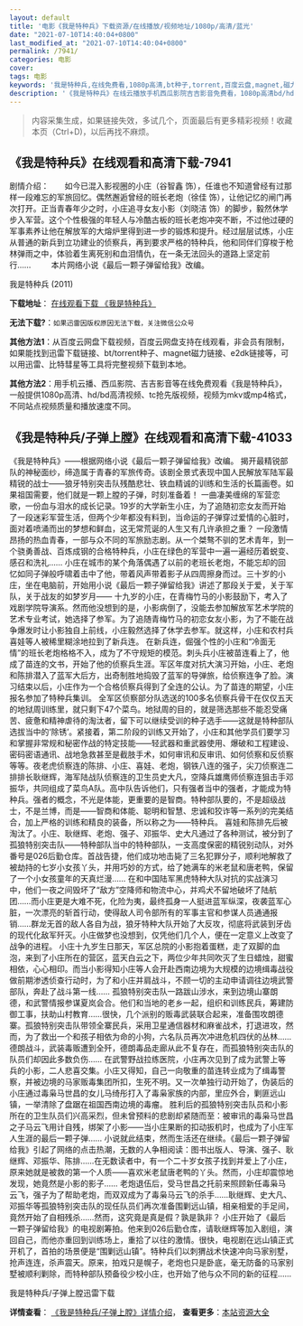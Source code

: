 ```yaml
---
layout: default
title: '电影《我是特种兵》下载资源/在线播放/视频地址/1080p/高清/蓝光'
date: "2021-07-10T14:40:04+0800"
last_modified_at: "2021-07-10T14:40:04+0800"
permalink: /7941/
categories: 电影
cover:
tags: 电影
keywords: '我是特种兵,在线免费看,1080p高清,bt种子,torrent,百度云盘,magnet,磁力链,迅雷下载资源'
description: '《我是特种兵》在线云播放手机西瓜影院吉吉影音免费看，1080p高清bd/hd未删减完整版和tc抢先枪版，mkv/mp4格式，附带bt/torrent种子、magnet/磁力链、百度云盘、网盘资源迅雷下载链接'
---
```


>内容采集生成，如果链接失效，多试几个，页面最后有更多精彩视频！收藏本页（Ctrl+D)，以后再找不麻烦。


## 《我是特种兵》在线观看和高清下载-7941

剧情介绍：　　如今已混入影视圈的小庄（谷智鑫 饰），任谁也不知道曾经有过那样一段难忘的军旅回忆。偶然邂逅曾经的班长老炮（徐佳 饰），让他记忆的闸门再次打开。正当青春年少之时，小庄追寻女友小影（刘晓洁 饰）的脚步，毅然休学步入军营。这个个性极强的年轻人与冷酷古板的班长老炮冲突不断，不过他过硬的军事素养让他在解放军的大熔炉里得到进一步的锻炼和提升。经过层层试炼，小庄从普通的新兵到立功建业的侦察兵，再到要求严格的特种兵，他和同伴们穿梭于枪林弹雨之中，体验着生离死别和血泪情仇，在一条无法回头的道路上坚定前行……  　　本片网络小说《最后一颗子弹留给我》改编。


我是特种兵 (2011)

**下载地址**： [在线观看下载 《我是特种兵》](https://www.btbtdy.me/btdy/dy11858.html) 


**无法下载?**：`如果迅雷因版权原因无法下载，关注微信公众号 `

**其他方法1**：从百度云网盘下载视频，百度云网盘支持在线观看，非会员有限制，如果能找到迅雷下载链接、bt/torrent种子、magnet磁力链接、e2dk链接等，可以用迅雷、比特彗星等工具将完整视频下载到本地。

**其他方法2**：用手机云播、西瓜影院、吉吉影音等在线免费观看《我是特种兵》，一般提供1080p高清、hd/bd高清视频、tc抢先版视频，视频为mkv或mp4格式，不同站点视频质量和播放速度不同。


## 《我是特种兵/子弹上膛》在线观看和高清下载-41033

《我是特种兵》&mdash;—根据网络小说《最后一颗子弹留给我》改编。 揭开最精锐部队的神秘面纱，缔造属于青春的军旅传奇。该剧全景式表现中国人民解放军陆军最精锐的战士&mdash;—狼牙特别突击队残酷悲壮、铁血精诚的训练和生活的长篇画卷。如果祖国需要，他们就是一颗上膛的子弹，时刻准备着！ 一曲凄美缠绵的军营恋歌，一份血与泪水的成长记录。19岁的大学新生小庄，为了追随初恋女友而开始了一段迷彩军营生活，但两个少年都没有料到，当命运的子弹穿过爱情的心脏时，面对着喷涌而出的梦想和鲜血，这无常荒诞的人生又有几许承担之重？ 一段激情昂扬的热血青春，一部与众不同的军旅励志剧。从一个桀骜不驯的艺术青年，到一个骁勇善战、百炼成钢的合格特种兵，小庄在绿色的军营中一遍一遍经历着蜕变、感召和洗礼…… 小庄在城市的某个角落偶遇了以前的老班长老炮，不能忘却的回忆如同子弹般呼啸着击中了他，带着风声带着影子从四周擦身而过。三十岁的小庄，坐在电脑前，开始用小说《最后一颗子弹留给我》讲述了那段关于爱，关于军队，关于战友的如梦岁月—— 十九岁的小庄，在青梅竹马的小影鼓励下，考入了戏剧学院导演系。然而他没想到的是，小影病倒了，没能去参加解放军艺术学院的艺术专业考试，她选择了参军。为了追随青梅竹马的初恋女友小影，为了不能在战争爆发时让小影独自上前线，小庄毅然选择了休学去参军。就这样，小庄和农村兵喜娃等人被稀里糊涂地拉到了新兵连。 在新兵连，倔强个性的小庄和&ldquo;冷面无情”的班长老炮格格不入，成为了不守规矩的模范。刺头兵小庄被苗连看上了，他成了苗连的文书，开始了他的侦察兵生涯。军区年度对抗大演习开始，小庄、老炮和陈排潜入了蓝军大后方，出奇制胜地捣毁了蓝军的导弹旅，给侦察连争了脸。演习结束以后，小庄作为一个合格侦察兵得到了全连的公认。为了苗连的期望，小庄报名参加了特种兵集训。 全军区侦察部分队选送的100多名侦察兵骨干在仅仅五天的地狱周训练里，就只剩下47个菜鸟。地狱周的目的，就是筛选那些不能忍受痛苦、疲惫和精神虐待的淘汰者，留下可以继续受训的种子选手——这就是特种部队选拔当中的&lsquo;除锈’。紧接着，第二阶段的训练又开始了，小庄和其他学员们要学习和掌握非常规和秘密作战的特定技能&mdash;—轻武器和重武器使用、爆破和工程建设、密码密语通讯、战地急救甚至是截肢手术，如何审讯和反审讯、如何侦察和反侦察等等。夜老虎侦察连的陈排、小庄、喜娃、老炮，钢铁八连的强子，尖刀侦察连二排排长耿继辉，海军陆战队侦察连的卫生员史大凡，空降兵雄鹰师侦察连狙击手邓振华，共同组成了菜鸟A队。高中队告诉他们，只有强者当中的强者，才能成为特种兵。强者的概念，不光是体能，更重要的是智商。特种部队要的，不是超级战士，不是兰博，而是——智商和体能、聪明和智慧、忠诚和狡诈等一系列的完美结合，加上严格的训练和精良的装备，所以称之为——特种兵。 喜娃和陈排先后被淘汰了。小庄、耿继辉、老炮、强子、邓振华、史大凡通过了各种测试，被分到了孤狼特别突击队&mdash;—特种部队当中的特种部队，一支高度保密的精锐别动队，对外番号是026后勤仓库。首战告捷，他们成功地击毙了三名犯罪分子，顺利地解救了被劫持的七岁小女孩丫头，并用巧妙的方式，给了她满车的米老鼠和唐老鸭，保留了一个小女孩童年的天真烂漫&hellip;… 在和中国陆军黑虎特种大队对抗的实战演习中，他们一夜之间毁坏了“敌方”空降师和物流中心，并鸡犬不留地破坏了陆航团&hellip;…而小庄更是大难不死，化险为夷，最终孤身一人挺进蓝军纵深，夜袭蓝军心脏，一次漂亮的斩首行动，使得敌人司令部所有的军事主官和参谋人员通通报销……群龙无首的敌人各自为战，狼牙特种大队开始了大反攻，彻底将武装到牙齿的现代化敌军歼灭。小庄做梦也没想到，仅凭他们几个人，便在一定意义上改变了战争的进程。 小庄十九岁生日那天，军区总院的小影抱着蛋糕，走了双脚的血泡，来到了小庄所在的营区，蓝天白云之下，两位少年共同吹灭了生日蜡烛，甜蜜相依，心心相印。而当小影得知小庄等人会开赴西南边境为大规模的边境缉毒战役做前期渗透侦查行动时，为了和小庄并肩战斗，不顾一切的主动申请调往边境武警部队，奔赴了战斗第一线&hellip;… 孤狼特别突击队一路跋山涉水，来到边境山寨朗德，和武警情报参谋夏岚会合。他们和当地的老乡一起，组织和训练民兵，筹建防御工事，扶助山村教育&hellip;…很快，几个派别的贩毒武装联合起来，准备围攻朗德寨。孤狼特别突击队带领全寨民兵，采用卫星通信器材和麻雀战术，打退进攻，然而，为了救出一个和孩子相依为命的小狗，六名队员再次冲进危机四伏的丛林&hellip;… 德朗战斗，武装毒贩遭到全歼，德朗毒品走廊从此不复存在，而孤狼特别突击队的队员们却因此多数负伤&hellip;… 在武警野战拉练医院，小庄再次见到了成为武警上等兵的小影，二人悲喜交集。小庄又得知，自己一向敬重的苗连转业成为了缉毒警察，并被边境的马家贩毒集团所扣，生死不明。又一次单独行动开始了，伪装后的小庄通过毒枭马世昌的女儿马绮彤打入了毒枭家族的内部，里应外合，剿匪远山镇，一举清除了盘踞在祖国西南边境的毒瘤。 胜利后的孤狼特别突击队员和小影所在的卫生队员们兴高采烈，但未曾预料的悲剧却紧随而至：被审讯的毒枭马世昌之子马云飞用计自残，绑架了小影&mdash;—当小庄果断的扣动扳机时，也成为了小庄军人生涯的最后一颗子弹&hellip;… 小说就此结束，然而生活还在继续。《最后一颗子弹留给我》引起了网络的点击热潮，无数的人争相阅读：图书出版人、导演、强子、耿继辉、邓振华、陈排&hellip;…在无数读者中，有一个二十岁女孩子找到并爱上了小庄，原来她就是被救的第一个人质&mdash;—喜欢米老鼠唐老鸭的丫头。然而，小庄却震惊地发现，她竟然是小影的影子…… 老炮退伍后，受马世昌之托前来照顾新任毒枭马云飞，强子为了帮助老炮，而双双成为了毒枭马云飞的杀手&hellip;…耿继辉、史大凡、邓振华等孤狼特别突击队的现任队员们再次准备围剿远山镇，相亲相爱的手足间，竟然开始了自相残杀……然而，这究竟是真是假？孰是孰非？ 小庄开始了《最后一颗子弹留给我》的电视剧筹拍。他来到026后勤仓库，请耿继辉等加入剧组，演回自己，而他亦重回到训练场上，重拾了以往的激情。很快，电视剧在远山镇正式开机了，首拍的场景便是“围剿远山镇&rdquo;。特种兵们以刺猬战术快速冲向马家别墅，抢声连连，杀声震天。原来，拍戏只是幌子，老炮也只是卧底，毫无防备的马家别墅被顺利剿除，而特种部队预备役少校小庄，也开始了他与众不同的新的征程……


我是特种兵/子弹上膛迅雷下载

**详情查看**： [《我是特种兵/子弹上膛》详情介绍](/movie/41033/)， **查看更多**：[本站资源大全](/movie/t/all/)

